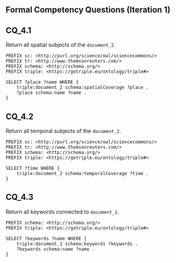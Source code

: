 ## Formal Competency Questions (Iteration 1)

## CQ_4.1

Return all spatial subjects of the `document_2`.

```
PREFIX sc: <http://purl.org/science/owl/sciencecommons/>
PREFIX tr: <http://www.thomsonreuters.com/>
PREFIX schema: <http://schema.org/>
PREFIX triple: <https://gotriple.eu/ontology/triple#>

SELECT ?place ?name WHERE {
	triple:document_2 schema:spatialCoverage ?place .
  	?place schema:name ?name .
}
```

## CQ_4.2

Return all temporal subjects of the `document_2`.

```
PREFIX sc: <http://purl.org/science/owl/sciencecommons/>
PREFIX tr: <http://www.thomsonreuters.com/>
PREFIX schema: <http://schema.org/>
PREFIX triple: <https://gotriple.eu/ontology/triple#>

SELECT ?time WHERE {
	triple:document_2 schema:temporalCoverage ?time .
}
```

## CQ_4.3

Return all keywords connected to `document_1`.

```
PREFIX schema: <http://schema.org/>
PREFIX triple: <https://gotriple.eu/ontology/triple#>

SELECT ?keywords ?name WHERE {
	triple:document_1 schema:keywords ?keywords .
  	?keywords schema:name ?name .
}
```